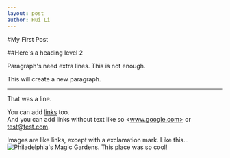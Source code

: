 ```yaml
---
layout: post
author: Hui Li
---
```

#My First Post

##Here's a heading level 2

Paragraph's need extra lines.
This is not enough.

This will create a new paragraph.

***
That was a line.

You can add [links](www.google.com) too.  
And you can add links without text like so <www.google.com> or <test@test.com>.

Images are like links, except with a exclamation mark. Like this...
![Philadelphia's Magic Gardens. This place was so cool!](/assets/images/philly-magic-gardens.jpg)
